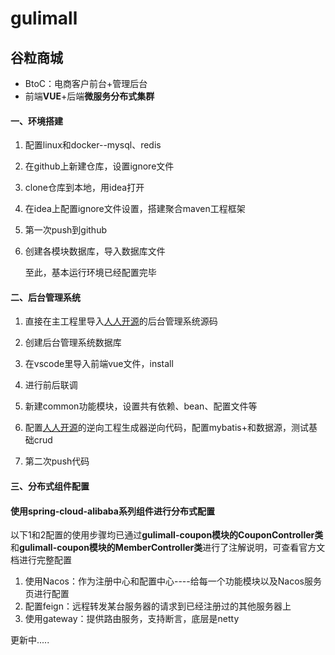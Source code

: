 # gulimall
## 谷粒商城
* BtoC：电商客户前台+管理后台
* 前端**VUE**+后端**微服务分布式集群**

#### 一、环境搭建

1. 配置linux和docker--mysql、redis

2. 在github上新建仓库，设置ignore文件

3. clone仓库到本地，用idea打开

4. 在idea上配置ignore文件设置，搭建聚合maven工程框架

5. 第一次push到github

6. 创建各模块数据库，导入数据库文件

   至此，基本运行环境已经配置完毕

   

#### 二、后台管理系统

1. 直接在主工程里导入[人人开源](https://gitee.com/renrenio)的后台管理系统源码

2. 创建后台管理系统数据库

3. 在vscode里导入前端vue文件，install

4. 进行前后联调

5. 新建common功能模块，设置共有依赖、bean、配置文件等

6. 配置[人人开源](https://gitee.com/renrenio)的逆向工程生成器逆向代码，配置mybatis+和数据源，测试基础crud

7. 第二次push代码

   
 
#### 三、分布式组件配置 

#### 使用spring-cloud-alibaba系列组件进行分布式配置

以下1和2配置的使用步骤均已通过**gulimall-coupon模块的CouponController类**和**gulimall-coupon模块的MemberController类**进行了注解说明，可查看官方文档进行完整配置
1. 使用Nacos：作为注册中心和配置中心----给每一个功能模块以及Nacos服务页进行配置
2. 配置feign：远程转发某台服务器的请求到已经注册过的其他服务器上
3. 使用gateway：提供路由服务，支持断言，底层是netty

  



更新中.....
